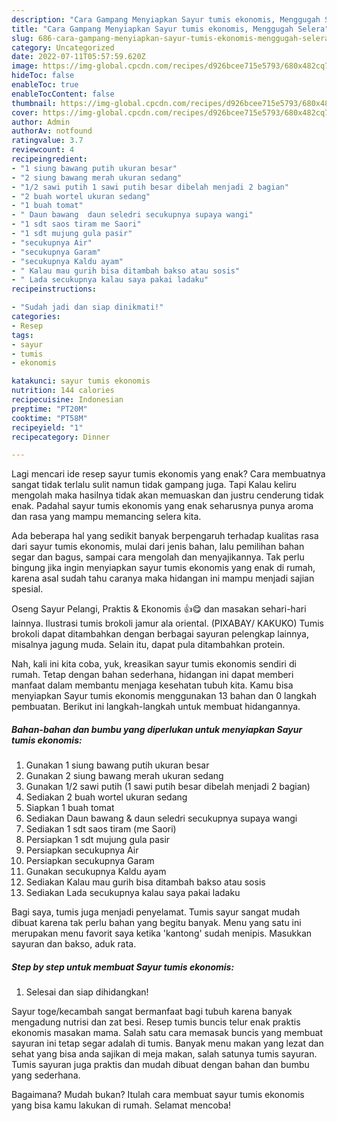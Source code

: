 ```yaml
---
description: "Cara Gampang Menyiapkan Sayur tumis ekonomis, Menggugah Selera"
title: "Cara Gampang Menyiapkan Sayur tumis ekonomis, Menggugah Selera"
slug: 686-cara-gampang-menyiapkan-sayur-tumis-ekonomis-menggugah-selera
category: Uncategorized
date: 2022-07-11T05:57:59.620Z
image: https://img-global.cpcdn.com/recipes/d926bcee715e5793/680x482cq70/sayur-tumis-ekonomis-foto-resep-utama.jpg
hideToc: false
enableToc: true
enableTocContent: false
thumbnail: https://img-global.cpcdn.com/recipes/d926bcee715e5793/680x482cq70/sayur-tumis-ekonomis-foto-resep-utama.jpg
cover: https://img-global.cpcdn.com/recipes/d926bcee715e5793/680x482cq70/sayur-tumis-ekonomis-foto-resep-utama.jpg
author: Admin
authorAv: notfound
ratingvalue: 3.7
reviewcount: 4
recipeingredient:
- "1 siung bawang putih ukuran besar"
- "2 siung bawang merah ukuran sedang"
- "1/2 sawi putih 1 sawi putih besar dibelah menjadi 2 bagian"
- "2 buah wortel ukuran sedang"
- "1 buah tomat"
- " Daun bawang  daun seledri secukupnya supaya wangi"
- "1 sdt saos tiram me Saori"
- "1 sdt mujung gula pasir"
- "secukupnya Air"
- "secukupnya Garam"
- "secukupnya Kaldu ayam"
- " Kalau mau gurih bisa ditambah bakso atau sosis"
- " Lada secukupnya kalau saya pakai ladaku"
recipeinstructions:

- "Sudah jadi dan siap dinikmati!"
categories:
- Resep
tags:
- sayur
- tumis
- ekonomis

katakunci: sayur tumis ekonomis 
nutrition: 144 calories
recipecuisine: Indonesian
preptime: "PT20M"
cooktime: "PT58M"
recipeyield: "1"
recipecategory: Dinner

---
```



Lagi mencari ide resep sayur tumis ekonomis yang enak? Cara membuatnya sangat tidak terlalu sulit namun tidak gampang juga. Tapi Kalau keliru mengolah maka hasilnya tidak akan memuaskan dan justru cenderung tidak enak. Padahal sayur tumis ekonomis yang enak seharusnya punya aroma dan rasa yang mampu memancing selera kita.


Ada beberapa hal yang sedikit banyak berpengaruh terhadap kualitas rasa dari sayur tumis ekonomis, mulai dari jenis bahan, lalu pemilihan bahan segar dan bagus, sampai cara mengolah dan menyajikannya. Tak perlu bingung jika ingin menyiapkan sayur tumis ekonomis yang enak di rumah, karena asal sudah tahu caranya maka hidangan ini mampu menjadi sajian spesial.

Oseng Sayur Pelangi, Praktis &amp; Ekonomis 👍😋 dan masakan sehari-hari lainnya. Ilustrasi tumis brokoli jamur ala oriental. (PIXABAY/ KAKUKO) Tumis brokoli dapat ditambahkan dengan berbagai sayuran pelengkap lainnya, misalnya jagung muda. Selain itu, dapat pula ditambahkan protein.


Nah, kali ini kita coba, yuk, kreasikan sayur tumis ekonomis sendiri di rumah. Tetap dengan bahan sederhana, hidangan ini dapat memberi manfaat dalam membantu menjaga kesehatan tubuh kita. Kamu bisa menyiapkan Sayur tumis ekonomis menggunakan 13 bahan dan 0 langkah pembuatan. Berikut ini langkah-langkah untuk membuat hidangannya.

<!--inarticleads1-->

##### Bahan-bahan dan bumbu yang diperlukan untuk menyiapkan Sayur tumis ekonomis:

1. Gunakan 1 siung bawang putih ukuran besar
1. Gunakan 2 siung bawang merah ukuran sedang
1. Gunakan 1/2 sawi putih (1 sawi putih besar dibelah menjadi 2 bagian)
1. Sediakan 2 buah wortel ukuran sedang
1. Siapkan 1 buah tomat
1. Sediakan  Daun bawang &amp; daun seledri secukupnya supaya wangi
1. Sediakan 1 sdt saos tiram (me Saori)
1. Persiapkan 1 sdt mujung gula pasir
1. Persiapkan secukupnya Air
1. Persiapkan secukupnya Garam
1. Gunakan secukupnya Kaldu ayam
1. Sediakan  Kalau mau gurih bisa ditambah bakso atau sosis
1. Sediakan  Lada secukupnya kalau saya pakai ladaku


Bagi saya, tumis juga menjadi penyelamat. Tumis sayur sangat mudah dibuat karena tak perlu bahan yang begitu banyak. Menu yang satu ini merupakan menu favorit saya ketika &#39;kantong&#39; sudah menipis. Masukkan sayuran dan bakso, aduk rata. 

<!--inarticleads2-->

##### Step by step untuk membuat Sayur tumis ekonomis:


1. Selesai dan siap dihidangkan!

Sayur toge/kecambah sangat bermanfaat bagi tubuh karena banyak mengadung nutrisi dan zat besi. Resep tumis buncis telur enak praktis ekonomis masakan mama. Salah satu cara memasak buncis yang membuat sayuran ini tetap segar adalah di tumis. Banyak menu makan yang lezat dan sehat yang bisa anda sajikan di meja makan, salah satunya tumis sayuran. Tumis sayuran juga praktis dan mudah dibuat dengan bahan dan bumbu yang sederhana. 

Bagaimana? Mudah bukan? Itulah cara membuat sayur tumis ekonomis yang bisa kamu lakukan di rumah. Selamat mencoba!

